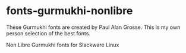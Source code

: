 # fonts-gurmukhi-nonlibre

These Gurmukhi fonts are created by Paul Alan Grosse.
This is my own person selection of the best fonts.

Non Libre Gurmukhi fonts for Slackware Linux
